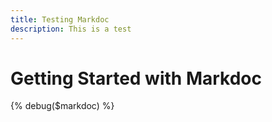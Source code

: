 ```yaml
---
title: Testing Markdoc
description: This is a test
---
```


# Getting Started with Markdoc

{% debug($markdoc) %}
